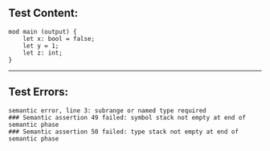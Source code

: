 
Test Content: 
-------------------------
```
mod main (output) { 
    let x: bool = false;
    let y = 1;
    let z: int;
}
```
------------------------

Test Errors:
-------------------------
```
semantic error, line 3: subrange or named type required
### Semantic assertion 49 failed: symbol stack not empty at end of semantic phase
### Semantic assertion 50 failed: type stack not empty at end of semantic phase
```
